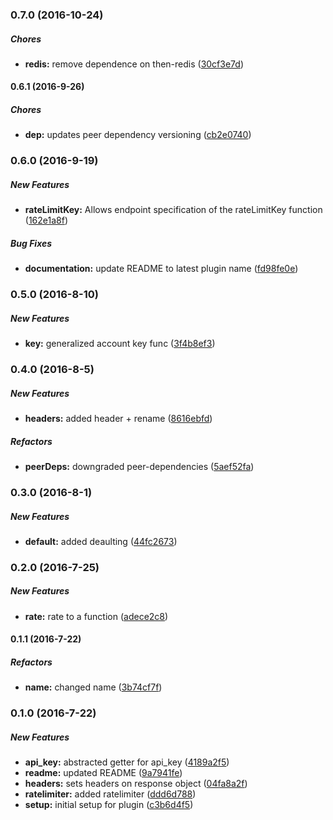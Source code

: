 ### 0.7.0 (2016-10-24)

##### Chores

* **redis:** remove dependence on then-redis ([30cf3e7d](https://github.com/lob/hapi-rate-limiter/commit/30cf3e7d7a2e666b23a806f3bc4e7cbf35914907))

#### 0.6.1 (2016-9-26)

##### Chores

* **dep:** updates peer dependency versioning ([cb2e0740](https://github.com/lob/hapi-rate-limiter/commit/cb2e0740b0274759beeb1c479a5e73db1a8a4cc4))

### 0.6.0 (2016-9-19)

##### New Features

* **rateLimitKey:** Allows endpoint specification of the rateLimitKey function ([162e1a8f](https://github.com/lob/hapi-rate-limiter/commit/162e1a8f536e840e522dbcb9944d18cc1932feed))

##### Bug Fixes

* **documentation:** update README to latest plugin name ([fd98fe0e](https://github.com/lob/hapi-rate-limiter/commit/fd98fe0e355486fd1932353cfca6259ca9eb3b90))

### 0.5.0 (2016-8-10)

##### New Features

* **key:** generalized account key func ([3f4b8ef3](https://github.com/lob/hapi-rate-limit/commit/3f4b8ef3dfa6c9455093a79c3ae9b419ee994309))

### 0.4.0 (2016-8-5)

##### New Features

* **headers:** added header + rename ([8616ebfd](https://github.com/lob/hapi-rate-limit/commit/8616ebfd4a3668515ec41d05f7422df73d309cec))

##### Refactors

* **peerDeps:** downgraded peer-dependencies ([5aef52fa](https://github.com/lob/hapi-rate-limit/commit/5aef52fa2f63f549de50b799ed33c351cce93092))

### 0.3.0 (2016-8-1)

##### New Features

* **default:** added deaulting ([44fc2673](https://github.com/lob/hapi-rate-limit/commit/44fc267354033d97acbb86d302aa40e7140646a4))

### 0.2.0 (2016-7-25)

##### New Features

* **rate:** rate to a function ([adece2c8](https://github.com/lob/hapi-rate-limit/commit/adece2c8e8f6a2cf8666820feb3158d444aaf87f))

#### 0.1.1 (2016-7-22)

##### Refactors

* **name:** changed name ([3b74cf7f](https://github.com/lob/hapi-rate-limit/commit/3b74cf7fe99f79230c16191875f8b849914902a8))

### 0.1.0 (2016-7-22)

##### New Features

* **api_key:** abstracted getter for api_key ([4189a2f5](https://github.com/lob/hapi-rate-limit/commit/4189a2f5cd623db8b46d75ef6a7cd7428ac30dd5))
* **readme:** updated README ([9a7941fe](https://github.com/lob/hapi-rate-limit/commit/9a7941fe8f0c34b916a0634f0dc355e313477e11))
* **headers:** sets headers on response object ([04fa8a2f](https://github.com/lob/hapi-rate-limit/commit/04fa8a2f2904da1ea016b4383a7174213be90a96))
* **ratelimiter:** added ratelimiter ([ddd6d788](https://github.com/lob/hapi-rate-limit/commit/ddd6d788488c6d3bb30fac484c617ac124513e8e))
* **setup:** initial setup for plugin ([c3b6d4f5](https://github.com/lob/hapi-rate-limit/commit/c3b6d4f56dcbc60d70fbd407648ff30efdb42781))

